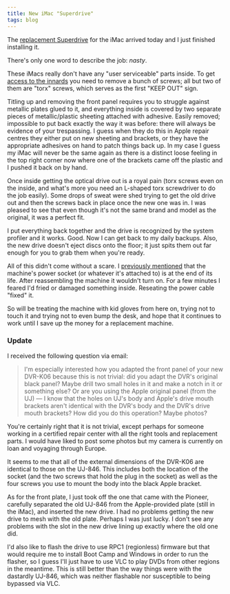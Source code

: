 ```yaml
---
title: New iMac "Superdrive"
tags: blog
---
```


The [replacement Superdrive](http://wincent.dev/a/about/wincent/weblog/archives/2007/08/imac_reliabilit.php) for the iMac arrived today and I just finished installing it.

There's only one word to describe the job: _nasty_.

These iMacs really don't have any "user serviceable" parts inside. To get [access to the innards](http://home.comcast.net/~woojo/DFFA53A0-F23D-4541-9015-481FD3B6532E/iMac_Disassembly.html) you need to remove a bunch of screws; all but two of them are "torx" screws, which serves as the first "KEEP OUT" sign.

Titling up and removing the front panel requires you to struggle against metallic plates glued to it, and everything inside is covered by two separate pieces of metallic/plastic sheeting attached with adhesive. Easily removed; impossible to put back exactly the way it was before: there will always be evidence of your trespassing. I guess when they do this in Apple repair centres they either put on new sheeting and brackets, or they have the appropriate adhesives on hand to patch things back up. In my case I guess my iMac will never be the same again as there is a distinct loose feeling in the top right corner now where one of the brackets came off the plastic and I pushed it back on by hand.

Once inside getting the optical drive out is a royal pain (torx screws even on the inside, and what's more you need an L-shaped torx screwdriver to do the job easily). Some drops of sweat were shed trying to get the old drive out and then the screws back in place once the new one was in. I was pleased to see that even though it's not the same brand and model as the original, it was a perfect fit.

I put everything back together and the drive is recognized by the system profiler and it works. Good. Now I can get back to my daily backups. Also, the new drive doesn't eject discs onto the floor; it just spits them out far enough for you to grab them when you're ready.

All of this didn't come without a scare. I [previously mentioned](http://wincent.dev/a/about/wincent/weblog/archives/2007/07/involuntary_reb_12.php) that the machine's power socket (or whatever it's attached to) is at the end of its life. After reassembling the machine it wouldn't turn on. For a few minutes I feared I'd fried or damaged something inside. Reseating the power cable "fixed" it.

So will be treating the machine with kid gloves from here on, trying not to touch it and trying not to even bump the desk, and hope that it continues to work until I save up the money for a replacement machine.

### Update

I received the following question via email:

> I'm especially interested how you adapted the front panel of your new DVR-K06 because this is not trivial: did you adapt the DVR's original black panel? Maybe drill two small holes in it and make a notch in it or something else? Or are you using the Apple original panel (from the UJ) — I know that the holes on UJ's body and Apple's drive mouth brackets aren't identical with the DVR's body and the DVR's drive mouth brackets? How did you do this operation? Maybe photos?

You're certainly right that it is not trivial, except perhaps for someone working in a certified repair center with all the right tools and replacement parts. I would have liked to post some photos but my camera is currently on loan and voyaging through Europe.

It seems to me that all of the external dimensions of the DVR-K06 are identical to those on the UJ-846. This includes both the location of the socket (and the two screws that hold the plug in the socket) as well as the four screws you use to mount the body into the black Apple bracket.

As for the front plate, I just took off the one that came with the Pioneer, carefully separated the old UJ-846 from the Apple-provided plate (still in the iMac), and inserted the new drive. I had no problems getting the new drive to mesh with the old plate. Perhaps I was just lucky. I don't see any problems with the slot in the new drive lining up exactly where the old one did.

I'd also like to flash the drive to use RPC1 (regionless) firmware but that would require me to install Boot Camp and Windows in order to run the flasher, so I guess I'll just have to use VLC to play DVDs from other regions in the meantime. This is still better than the way things were with the dastardly UJ-846, which was neither flashable nor susceptible to being bypassed via VLC.
